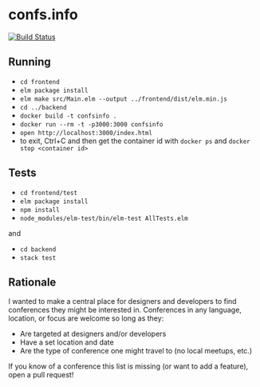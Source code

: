 # confs.info

[![Build Status](https://travis-ci.org/robertjlooby/confsinfo.svg?branch=master)](https://travis-ci.org/robertjlooby/confsinfo)

## Running

- `cd frontend`
- `elm package install`
- `elm make src/Main.elm --output ../frontend/dist/elm.min.js`
- `cd ../backend`
- `docker build -t confsinfo .`
- `docker run --rm -t -p3000:3000 confsinfo`
- `open http://localhost:3000/index.html`
- to exit, Ctrl+C and then get the container id with `docker ps` and `docker stop <container id>`

## Tests

- `cd frontend/test`
- `elm package install`
- `npm install`
- `node_modules/elm-test/bin/elm-test AllTests.elm`

and

- `cd backend`
- `stack test`

## Rationale

I wanted to make a central place for designers and developers to find
conferences they might be interested in. Conferences in any language, location,
or focus are welcome so long as they:

- Are targeted at designers and/or developers
- Have a set location and date
- Are the type of conference one might travel to (no local meetups, etc.)

If you know of a conference this list is missing (or want to add a feature), open a pull request!
